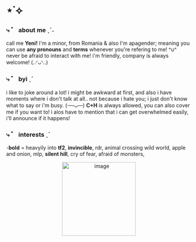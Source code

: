 # ⋆˙⟡
### ⤷ ゛ about me ˎˊ˗
call me **Yeni!** I'm a minor, from Romania & also I'm apagender; meaning you can use **any pronouns** and **terms** whenever you're refering to me! ^u^
never be afraid to interact with me! i'm friendly, company is always welcome! (..◜ᴗ◝..)

### ⤷ ゛ byi ˎˊ
i like to joke around a lot! i might be awkward at first, and also i have moments where i don't talk at all.. not because i hate you; i just don't know what to say or i'm busy. (ᵕ—ᴗ—) **C+H** is always allowed, you can also cover me if you want to! i alos have to mention that i can get overwhelmed easily, i'll announce if it happens!

### ⤷ ゛ interests ˎˊ 
-**bold** = heavyily into 
**tf2**, **invincible**, rdr, animal crossing wild world, apple and onion, mlp, **silent hill**, cry of fear, afraid of monsters, 

<div align="center">
<img width="200" height="200" alt="image" src="https://github.com/user-attachments/assets/02701870-ff4a-4b03-8e95-0d9684e5f26b" />





















